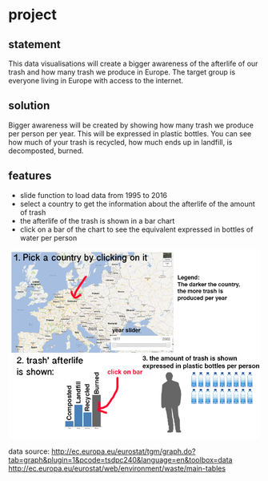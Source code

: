 # project

## statement
This data visualisations will create a bigger awareness of the afterlife of our trash and how many trash we produce in Europe.
The target group is everyone living in Europe with access to the internet.

## solution
Bigger awareness will be created by showing how many trash we produce per person per year. This will be expressed in plastic bottles. You can see how much of your trash is recycled, how much ends up in landfill, is decomposted, burned.

## features
- slide function to load data from 1995 to 2016
- select a country to get the information about the afterlife of the amount of trash
- the afterlife of the trash is shown in a bar chart
- click on a bar of the chart to see the equivalent expressed in bottles of water per person

![](doc/project_visualisatie.png)

data source:
http://ec.europa.eu/eurostat/tgm/graph.do?tab=graph&plugin=1&pcode=tsdpc240&language=en&toolbox=data
http://ec.europa.eu/eurostat/web/environment/waste/main-tables
